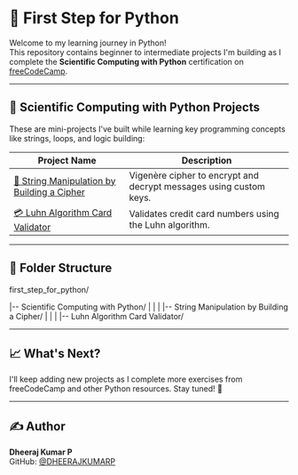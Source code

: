# 🐍 First Step for Python

Welcome to my learning journey in Python!  
This repository contains beginner to intermediate projects I'm building as I complete the **Scientific Computing with Python** certification on [freeCodeCamp](https://www.freecodecamp.org/learn/scientific-computing-with-python/).

---

## 📘 Scientific Computing with Python Projects

These are mini-projects I've built while learning key programming concepts like strings, loops, and logic building:

| Project Name | Description |
|--------------|-------------|
| [🔐 String Manipulation by Building a Cipher](./Scientific%20Computing%20with%20Python/String%20Manipulation%20by%20Building%20a%20Cipher/README.md) | Vigenère cipher to encrypt and decrypt messages using custom keys. |
| [💳 Luhn Algorithm Card Validator](./Scientific%20Computing%20with%20Python/Luhn%20Algorithm%20Card%20Validator/README.md) | Validates credit card numbers using the Luhn algorithm. |

---

## 📁 Folder Structure

first_step_for_python/

|-- Scientific Computing with Python/
| |
| |-- String Manipulation by Building a Cipher/
| |
| |-- Luhn Algorithm Card Validator/


---

## 📈 What's Next?

I'll keep adding new projects as I complete more exercises from freeCodeCamp and other Python resources. Stay tuned! 🚀

---

## ✍️ Author

**Dheeraj Kumar P**  
GitHub: [@DHEERAJKUMARP](https://github.com/DHEERAJKUMARP)
